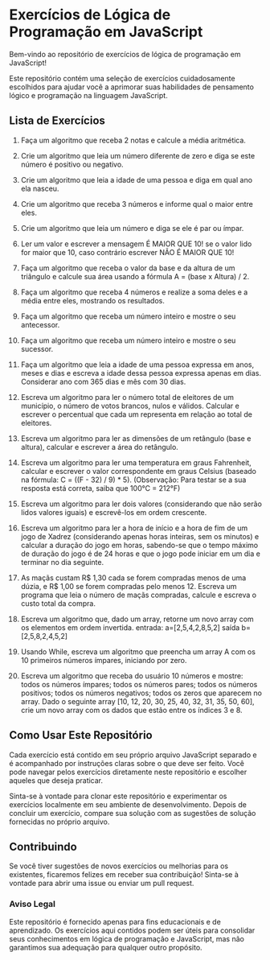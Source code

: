 # Exercícios de Lógica de Programação em JavaScript
Bem-vindo ao repositório de exercícios de lógica de programação em JavaScript!

Este repositório contém uma seleção de exercícios cuidadosamente escolhidos para ajudar você a aprimorar suas habilidades de pensamento lógico e programação na linguagem JavaScript.

## Lista de Exercícios

1. Faça um algoritmo que receba 2 notas e calcule a média aritmética.

2. Crie um algoritmo que leia um número diferente de zero e diga se este número é positivo ou negativo.

3. Crie um algoritmo que leia a idade de uma pessoa e diga em qual ano ela nasceu.

4. Crie um algoritmo que receba 3 números e informe qual o maior entre eles.

5. Crie um algoritmo que leia um número e diga se ele é par ou ímpar.

6. Ler um valor e escrever a mensagem É MAIOR QUE 10! se o valor lido for maior que 10, caso contrário escrever NÃO É MAIOR QUE 10!

7. Faça um algoritmo que receba o valor da base e da altura de um triângulo e calcule sua área usando a fórmula A = (base x Altura) / 2.

8. Faça um algoritmo que receba 4 números e realize a soma deles e a média entre eles, mostrando os resultados.

9. Faça um algoritmo que receba um número inteiro e mostre o seu antecessor.

10. Faça um algoritmo que receba um número inteiro e mostre o seu sucessor.

11. Faça um algoritmo que leia a idade de uma pessoa expressa em anos, meses e dias e escreva a idade dessa pessoa expressa apenas em dias. Considerar ano com 365 dias e mês com 30 dias.

12. Escreva um algoritmo para ler o número total de eleitores de um município, o número de votos brancos, nulos e válidos. Calcular e escrever o percentual que cada um representa em relação ao total de eleitores.

13. Escreva um algoritmo para ler as dimensões de um retângulo (base e altura), calcular e escrever a área do retângulo.

14. Escreva um algoritmo para ler uma temperatura em graus Fahrenheit, calcular e escrever o valor correspondente em graus Celsius (baseado na fórmula: C = ((F - 32) / 9) * 5). (Observação: Para testar se a sua resposta está correta, saiba que 100°C = 212°F)

15. Escreva um algoritmo para ler dois valores (considerando que não serão lidos valores iguais) e escrevê-los em ordem crescente.

16. Escreva um algoritmo para ler a hora de início e a hora de fim de um jogo de Xadrez (considerando apenas horas inteiras, sem os minutos) e calcular a duração do jogo em horas, sabendo-se que o tempo máximo de duração do jogo é de 24 horas e que o jogo pode iniciar em um dia e terminar no dia seguinte.

17. As maçãs custam R$ 1,30 cada se forem compradas menos de uma dúzia, e R$ 1,00 se forem compradas pelo menos 12. Escreva um programa que leia o número de maçãs compradas, calcule e escreva o custo total da compra.

18. Escreva um algoritmo que, dado um array, retorne um novo array com os elementos em ordem invertida.
entrada:
a=[2,5,4,2,8,5,2]
saída
b=[2,5,8,2,4,5,2]

19. Usando While, escreva um algoritmo que preencha um array A com os 10 primeiros números ímpares, iniciando por zero.

20. Escreva um algoritmo que receba do usuário 10 números e mostre:
todos os números ímpares;
todos os números pares;
todos os números positivos;
todos os números negativos;
todos os zeros que aparecem no array.
Dado o seguinte array [10, 12, 20, 30, 25, 40, 32, 31, 35, 50, 60], crie um novo array com os dados que estão entre os índices 3 e 8.

## Como Usar Este Repositório

Cada exercício está contido em seu próprio arquivo JavaScript separado e é acompanhado por instruções claras sobre o que deve ser feito. Você pode navegar pelos exercícios diretamente neste repositório e escolher aqueles que deseja praticar.

Sinta-se à vontade para clonar este repositório e experimentar os exercícios localmente em seu ambiente de desenvolvimento. Depois de concluir um exercício, compare sua solução com as sugestões de solução fornecidas no próprio arquivo.

## Contribuindo

Se você tiver sugestões de novos exercícios ou melhorias para os existentes, ficaremos felizes em receber sua contribuição! Sinta-se à vontade para abrir uma issue ou enviar um pull request.

### Aviso Legal

Este repositório é fornecido apenas para fins educacionais e de aprendizado. Os exercícios aqui contidos podem ser úteis para consolidar seus conhecimentos em lógica de programação e JavaScript, mas não garantimos sua adequação para qualquer outro propósito.